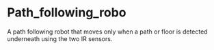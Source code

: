 # Path_following_robo
A path following robot that moves only when a path or floor is detected underneath using the two IR sensors.
